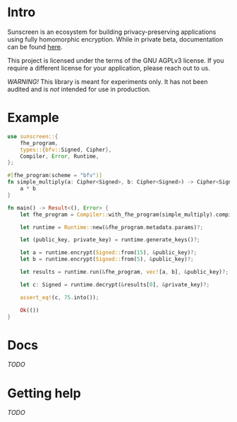 # Intro

Sunscreen is an ecosystem for building privacy-preserving applications using fully homomorphic encryption. While in private beta, documentation can be found [here](https://sunscreen-docs-preview-test-1.s3.us-west-2.amazonaws.com/intro/intro.html).

This project is licensed under the terms of the GNU AGPLv3 license. If you require a different license for your application, please reach out to us.

*WARNING!* This library is meant for experiments only. It has not been audited and is *not* intended for use in production. 

# Example
```rust
use sunscreen::{
    fhe_program,
    types::{bfv::Signed, Cipher},
    Compiler, Error, Runtime,
};

#[fhe_program(scheme = "bfv")]
fn simple_multiply(a: Cipher<Signed>, b: Cipher<Signed>) -> Cipher<Signed> {
    a * b
}

fn main() -> Result<(), Error> {
    let fhe_program = Compiler::with_fhe_program(simple_multiply).compile()?;

    let runtime = Runtime::new(&fhe_program.metadata.params)?;

    let (public_key, private_key) = runtime.generate_keys()?;

    let a = runtime.encrypt(Signed::from(15), &public_key)?;
    let b = runtime.encrypt(Signed::from(5), &public_key)?;

    let results = runtime.run(&fhe_program, vec![a, b], &public_key)?;

    let c: Signed = runtime.decrypt(&results[0], &private_key)?;

    assert_eq!(c, 75.into());

    Ok(())
}
```

# Docs
*TODO*

# Getting help
*TODO*